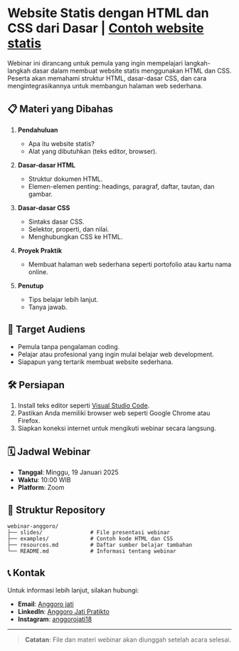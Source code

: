 # Website Statis dengan HTML dan CSS dari Dasar | [Contoh website statis](https://anggoroo02.github.io/webinar-anggoro/examples/index.html)

Webinar ini dirancang untuk pemula yang ingin mempelajari langkah-langkah dasar dalam membuat website statis menggunakan HTML dan CSS. Peserta akan memahami struktur HTML, dasar-dasar CSS, dan cara mengintegrasikannya untuk membangun halaman web sederhana.

## 📋 Materi yang Dibahas

1. **Pendahuluan**
   - Apa itu website statis?
   - Alat yang dibutuhkan (teks editor, browser).

2. **Dasar-dasar HTML**
   - Struktur dokumen HTML.
   - Elemen-elemen penting: headings, paragraf, daftar, tautan, dan gambar.

3. **Dasar-dasar CSS**
   - Sintaks dasar CSS.
   - Selektor, properti, dan nilai.
   - Menghubungkan CSS ke HTML.

4. **Proyek Praktik**
   - Membuat halaman web sederhana seperti portofolio atau kartu nama online.

5. **Penutup**
   - Tips belajar lebih lanjut.
   - Tanya jawab.

## 🎯 Target Audiens

- Pemula tanpa pengalaman coding.
- Pelajar atau profesional yang ingin mulai belajar web development.
- Siapapun yang tertarik membuat website sederhana.

## 🛠️ Persiapan

1. Install teks editor seperti [Visual Studio Code](https://code.visualstudio.com/).
2. Pastikan Anda memiliki browser web seperti Google Chrome atau Firefox.
3. Siapkan koneksi internet untuk mengikuti webinar secara langsung.

## 🗓️ Jadwal Webinar

- **Tanggal**: Minggu, 19 Januari 2025
- **Waktu**: 10:00 WIB
- **Platform**: Zoom

## 📂 Struktur Repository

```
webinar-anggoro/
├── slides/               # File presentasi webinar
├── examples/             # Contoh kode HTML dan CSS
├── resources.md          # Daftar sumber belajar tambahan
└── README.md             # Informasi tentang webinar
```

## 📞 Kontak

Untuk informasi lebih lanjut, silakan hubungi:
- **Email**: [Anggoro jati](mailto:anggorojatipratikto002@gmail.com)
- **LinkedIn**: [Anggoro Jati Pratikto](https://www.linkedin.com/in/anggoro-jati-pratikto-2285a232a/)
- **Instagram**: [anggorojati18](https://www.instagram.com/anggorojati18/)

---

> **Catatan**: File dan materi webinar akan diunggah setelah acara selesai.

